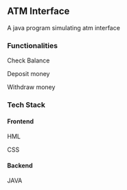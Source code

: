 <h2>ATM Interface</h2>
<p>A java program simulating atm interface</p>
<h3>Functionalities</h3>
<p>Check Balance</p>
<p>Deposit money</p>
<p>Withdraw money</p>
<h3>Tech Stack</h3>
<h4>Frontend</h4>
<p>HML</p>
<p>CSS</p>
<h4>Backend</h4>
<p>JAVA</p>
